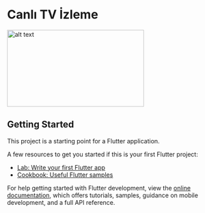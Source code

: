 # Canlı TV İzleme

<img src="[http://url/to/img.png](https://github.com/gizemaskr7/bitirme/assets/101512095/1289811c-3241-45aa-9fe5-7c929df55322)" alt="alt text" width="320" height="180">

## Getting Started

This project is a starting point for a Flutter application.

A few resources to get you started if this is your first Flutter project:

- [Lab: Write your first Flutter app](https://docs.flutter.dev/get-started/codelab)
- [Cookbook: Useful Flutter samples](https://docs.flutter.dev/cookbook)

For help getting started with Flutter development, view the
[online documentation](https://docs.flutter.dev/), which offers tutorials,
samples, guidance on mobile development, and a full API reference.
